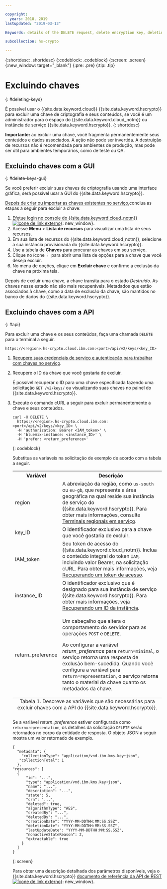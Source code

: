 ```yaml
---

copyright:
  years: 2018, 2019
lastupdated: "2019-03-13"

Keywords: details of the DELETE request, delete encryption key, deleting keys, Variable Description region

subcollection: hs-crypto

---
```


{:shortdesc: .shortdesc}
{:codeblock: .codeblock}
{:screen: .screen}
{:new_window: target="_blank"}
{:pre: .pre}
{:tip: .tip}

# Excluindo chaves
{: #deleting-keys}

É possível usar o {{site.data.keyword.cloud}} {{site.data.keyword.hscrypto}} para excluir uma chave de criptografia e seus conteúdos, se você é um administrador para o espaço do {{site.data.keyword.cloud_notm}} ou instância de serviço {{site.data.keyword.hscrypto}}.
{: shortdesc}

**Importante:** ao excluir uma chave, você fragmenta permanentemente seus conteúdos e dados associados. A ação não pode ser invertida. A destruição de recursos não é recomendada para ambientes de produção, mas pode ser útil para ambientes temporários, como de teste ou QA.

## Excluindo chaves com a GUI
{: #delete-keys-gui}

Se você preferir excluir suas chaves de criptografia usando uma interface gráfica, será possível usar a GUI do {{site.data.keyword.hscrypto}}.

[Depois de criar ou importar as chaves existentes no serviço](/docs/services/hs-crypto/create-root-keys.html),conclua as etapas a seguir para excluir a chave:

1. [Efetue login no console do {{site.data.keyword.cloud_notm}} ![Ícone de link externo](../../icons/launch-glyph.svg "Ícone de link externo")](https://cloud.ibm.com/){: new_window}.
2. Acesse **Menu** &gt; **Lista de recursos** para visualizar uma lista de seus recursos.
3. Em sua lista de recursos do {{site.data.keyword.cloud_notm}}, selecione a sua instância provisionada do {{site.data.keyword.hscrypto}}.
4. Use a tabela de **Chaves** para procurar as chaves em seu serviço.
5. Clique no ícone ⋮ para abrir uma lista de opções para a chave que você deseja excluir.
6. No menu de opções, clique em **Excluir chave** e confirme a exclusão da chave na próxima tela.

Depois de excluir uma chave, a chave transita para o estado _Destruído_. As chaves nesse estado não são mais recuperáveis. Metadados que estão associados à chave, como a data de exclusão da chave, são mantidos no banco de dados do {{site.data.keyword.hscrypto}}.

## Excluindo chaves com a API
{: #api}

Para excluir uma chave e os seus conteúdos, faça uma chamada `DELETE` para o terminal a seguir.

```
https://<region>.hs-crypto.cloud.ibm.com:<port>/api/v2/keys/<key_ID>
```

1. [Recupere suas credenciais de serviço e autenticação para trabalhar com chaves no serviço](/docs/services/hs-crypto/access-api.html).

2. Recupere o ID da chave que você gostaria de excluir.

    É possível recuperar o ID para uma chave especificada fazendo uma solicitação `GET /v2/keys/` ou visualizando suas chaves no painel do {{site.data.keyword.hscrypto}}.

3. Execute o comando cURL a seguir para excluir permanentemente a chave e seus conteúdos.

    ```cURL
    curl -X DELETE \
      https://<region>.hs-crypto.cloud.ibm.com:<port>/api/v2/keys/<key_ID> \
      -H 'authorization: Bearer <IAM_token>' \
      -H 'bluemix-instance: <instance_ID>' \
      -H 'prefer: <return_preference>'
    ```
    {: codeblock}
    <!--    To work with keys within a Cloud Foundry org and space in your account, replace `Bluemix-Instance` with the appropriate `Bluemix-org` and `Bluemix-space` headers. [For more information, see the {{site.data.keyword.hscrypto}} API reference doc ![External link icon](../../icons/launch-glyph.svg "External link icon")](https://{DomainName}/apidocs/hs-crypto){: new_window}.
        {: tip} -->

    Substitua as variáveis na solicitação de exemplo de acordo com a tabela a seguir.
    <table>
      <tr>
        <th>Variável</th>
        <th>Descrição</th>
      </tr>
      <tr>
        <td><varname>region</varname></td>
        <td>A abreviação da região, como <code>us-south</code> ou <code>eu-gb</code>, que representa a área geográfica na qual reside sua instância de serviço do {{site.data.keyword.hscrypto}}. Para obter mais informações, consulte <a href="/docs/services/hs-crypto/regions.html#endpoints">Terminais regionais em serviço</a>.</td>
      </tr>
      <tr>
        <td><varname>key_ID</varname></td>
        <td>O identificador exclusivo para a chave que você gostaria de excluir.</td>
      </tr>
      <tr>
        <td><varname>IAM_token</varname></td>
        <td>Seu token de acesso do {{site.data.keyword.cloud_notm}}. Inclua o conteúdo integral do token <code>IAM</code>, incluindo valor Bearer, na solicitação cURL. Para obter mais informações, veja <a href="/docs/services/hs-crypto/access-api.html#retrieve-token">Recuperando um token de acesso</a>.</td>
      </tr>
      <tr>
        <td><varname>instance_ID</varname></td>
        <td>O identificador exclusivo que é designado para sua instância de serviço {{site.data.keyword.hscrypto}}. Para obter mais informações, veja <a href="/docs/services/hs-crypto/access-api.html#retrieve-instance-ID">Recuperando um ID da instância</a>.</td>
      </tr>
      <tr>
        <td><varname>return_preference</varname></td>
        <td><p>Um cabeçalho que altera o comportamento do servidor para as operações <code>POST</code> e <code>DELETE</code>.</p><p>Ao configurar a variável <em>return_preference</em> para <code>return=minimal</code>, o serviço retorna uma resposta de exclusão bem-sucedida. Quando você configura a variável para <code>return=representation</code>, o serviço retorna tanto o material da chave quanto os metadados da chave.</p></td>
      </tr>
      <caption style="caption-side:bottom;">Tabela 1. Descreve as variáveis que são necessárias para excluir chaves com a API do {{site.data.keyword.hscrypto}}.</caption>
    </table>

    Se a variável _return_preference_ estiver configurada como `return=representation`, os detalhes da solicitação `DELETE` serão retornados no corpo da entidade de resposta. O objeto JSON a seguir mostra um valor retornado de exemplo.
    ```
    {
      "metadata": {
        "collectionType": "application/vnd.ibm.kms.key+json",
       "collectionTotal": 1
      },
    "resources": [
      {
          "id": "...",
          "type": "application/vnd.ibm.kms.key+json",
          "name": "...",
          "description": "...",
          "state": 5,
          "crn": "...",
          "deleted": true,
          "algorithmType": "AES",
          "createdBy": "...",
          "deletedBy": "...",
          "creationDate": "YYYY-MM-DDTHH:MM:SS.SSZ",
          "deletionDate": "YYYY-MM-DDTHH:MM:SS.SSZ",
          "lastUpdateDate": "YYYY-MM-DDTHH:MM:SS.SSZ",
          "nonactiveStateReason": 2,
          "extractable": true
        }
      ]
    }
    ```
    {: screen}

    Para obter uma descrição detalhada dos parâmetros disponíveis, veja o {{site.data.keyword.hscrypto}} [documento de referência da API de REST ![Ícone de link externo](../../icons/launch-glyph.svg "Ícone de link externo")](https://{DomainName}/apidocs/hs-crypto){: new_window}.
